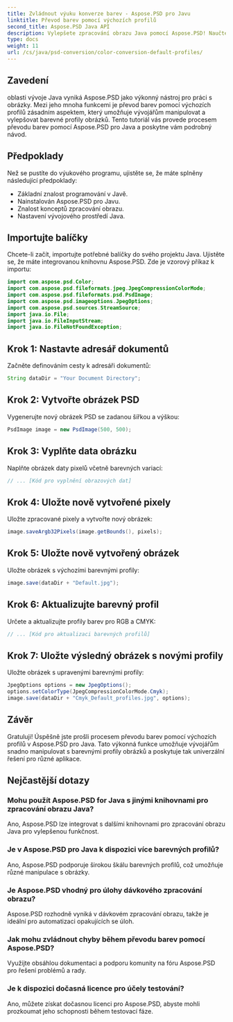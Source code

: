 ```yaml
---
title: Zvládnout výuku konverze barev - Aspose.PSD pro Javu
linktitle: Převod barev pomocí výchozích profilů
second_title: Aspose.PSD Java API
description: Vylepšete zpracování obrazu Java pomocí Aspose.PSD! Naučte se převod barev pomocí výchozích profilů pro živé, přizpůsobené obrázky. Prozkoumat nyní!
type: docs
weight: 11
url: /cs/java/psd-conversion/color-conversion-default-profiles/
---
```

## Zavedení
oblasti vývoje Java vyniká Aspose.PSD jako výkonný nástroj pro práci s obrázky. Mezi jeho mnoha funkcemi je převod barev pomocí výchozích profilů zásadním aspektem, který umožňuje vývojářům manipulovat a vylepšovat barevné profily obrázků. Tento tutoriál vás provede procesem převodu barev pomocí Aspose.PSD pro Java a poskytne vám podrobný návod.
## Předpoklady
Než se pustíte do výukového programu, ujistěte se, že máte splněny následující předpoklady:
- Základní znalost programování v Javě.
- Nainstalován Aspose.PSD pro Javu.
- Znalost konceptů zpracování obrazu.
- Nastavení vývojového prostředí Java.
## Importujte balíčky
Chcete-li začít, importujte potřebné balíčky do svého projektu Java. Ujistěte se, že máte integrovanou knihovnu Aspose.PSD. Zde je vzorový příkaz k importu:
```java
import com.aspose.psd.Color;
import com.aspose.psd.fileformats.jpeg.JpegCompressionColorMode;
import com.aspose.psd.fileformats.psd.PsdImage;
import com.aspose.psd.imageoptions.JpegOptions;
import com.aspose.psd.sources.StreamSource;
import java.io.File;
import java.io.FileInputStream;
import java.io.FileNotFoundException;
```
## Krok 1: Nastavte adresář dokumentů
Začněte definováním cesty k adresáři dokumentů:
```java
String dataDir = "Your Document Directory";
```
## Krok 2: Vytvořte obrázek PSD
Vygenerujte nový obrázek PSD se zadanou šířkou a výškou:
```java
PsdImage image = new PsdImage(500, 500);
```
## Krok 3: Vyplňte data obrázku
Naplňte obrázek daty pixelů včetně barevných variací:
```java
// ... [Kód pro vyplnění obrazových dat]
```
## Krok 4: Uložte nově vytvořené pixely
Uložte zpracované pixely a vytvořte nový obrázek:
```java
image.saveArgb32Pixels(image.getBounds(), pixels);
```
## Krok 5: Uložte nově vytvořený obrázek
Uložte obrázek s výchozími barevnými profily:
```java
image.save(dataDir + "Default.jpg");
```
## Krok 6: Aktualizujte barevný profil
Určete a aktualizujte profily barev pro RGB a CMYK:
```java
// ... [Kód pro aktualizaci barevných profilů]
```
## Krok 7: Uložte výsledný obrázek s novými profily
Uložte obrázek s upravenými barevnými profily:
```java
JpegOptions options = new JpegOptions();
options.setColorType(JpegCompressionColorMode.Cmyk);
image.save(dataDir + "Cmyk_Default_profiles.jpg", options);
```
## Závěr
Gratuluji! Úspěšně jste prošli procesem převodu barev pomocí výchozích profilů v Aspose.PSD pro Java. Tato výkonná funkce umožňuje vývojářům snadno manipulovat s barevnými profily obrázků a poskytuje tak univerzální řešení pro různé aplikace.
## Nejčastější dotazy
### Mohu použít Aspose.PSD for Java s jinými knihovnami pro zpracování obrazu Java?
Ano, Aspose.PSD lze integrovat s dalšími knihovnami pro zpracování obrazu Java pro vylepšenou funkčnost.
### Je v Aspose.PSD pro Java k dispozici více barevných profilů?
Ano, Aspose.PSD podporuje širokou škálu barevných profilů, což umožňuje různé manipulace s obrázky.
### Je Aspose.PSD vhodný pro úlohy dávkového zpracování obrazu?
Aspose.PSD rozhodně vyniká v dávkovém zpracování obrazu, takže je ideální pro automatizaci opakujících se úloh.
### Jak mohu zvládnout chyby během převodu barev pomocí Aspose.PSD?
Využijte obsáhlou dokumentaci a podporu komunity na fóru Aspose.PSD pro řešení problémů a rady.
### Je k dispozici dočasná licence pro účely testování?
Ano, můžete získat dočasnou licenci pro Aspose.PSD, abyste mohli prozkoumat jeho schopnosti během testovací fáze.
